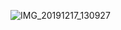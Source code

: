 ![IMG_20191217_130927](https://github.com/anshikabajpai23/anshikabajpai23.github.io/assets/40437600/4c1e9ead-70b9-44fd-b832-1692646cfd04)
